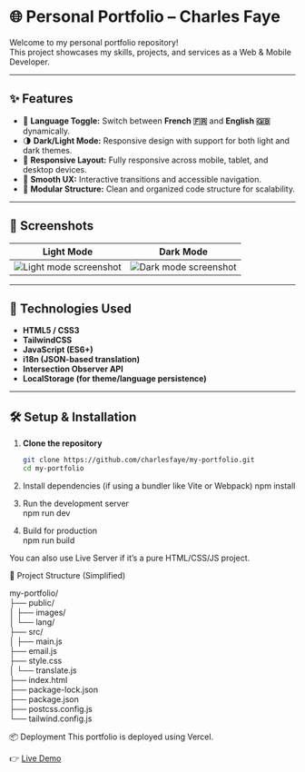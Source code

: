 # 🌐 Personal Portfolio – Charles Faye

Welcome to my personal portfolio repository!  
This project showcases my skills, projects, and services as a Web & Mobile Developer.

---

## ✨ Features

- 🔄 **Language Toggle:** Switch between **French 🇫🇷** and **English 🇬🇧** dynamically.
- 🌗 **Dark/Light Mode:** Responsive design with support for both light and dark themes.
- 📱 **Responsive Layout:** Fully responsive across mobile, tablet, and desktop devices.
- 🧠 **Smooth UX:** Interactive transitions and accessible navigation.
- 🧩 **Modular Structure:** Clean and organized code structure for scalability.

---

## 📸 Screenshots

| Light Mode | Dark Mode |
|------------|-----------|
| ![Light mode screenshot](/screenshots/light.png) | ![Dark mode screenshot](/screenshots/dark.png) |

---

## 🚀 Technologies Used

- **HTML5 / CSS3**
- **TailwindCSS**
- **JavaScript (ES6+)**
- **i18n (JSON-based translation)**
- **Intersection Observer API**
- **LocalStorage (for theme/language persistence)**

---

## 🛠️ Setup & Installation

1. **Clone the repository**
   ```bash
   git clone https://github.com/charlesfaye/my-portfolio.git
   cd my-portfolio

2. Install dependencies (if using a bundler like Vite or Webpack)
 npm install

3. Run the development server <br>
   npm run dev 
4. Build for production <br>
   npm run build
   
You can also use Live Server if it’s a pure HTML/CSS/JS project.

📁 Project Structure (Simplified)

my-portfolio/ <br>
├── public/<br>
│   ├── images/<br>
│   └── lang/<br>
├── src/<br>
│   ├── main.js<br>
    ├── email.js<br>
    ├── style.css <br>
│   └── translate.js <br>
├── index.html <br>
├── package-lock.json <br>
├── package.json <br>
├── postcss.config.js <br>
└── tailwind.config.js

📦 Deployment
This portfolio is deployed using Vercel.

👉 [Live Demo](https://charles-simel-faye.vercel.app/)
